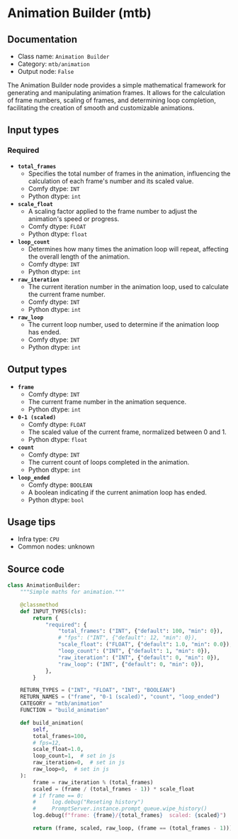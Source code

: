 # Animation Builder (mtb)
## Documentation
- Class name: `Animation Builder`
- Category: `mtb/animation`
- Output node: `False`

The Animation Builder node provides a simple mathematical framework for generating and manipulating animation frames. It allows for the calculation of frame numbers, scaling of frames, and determining loop completion, facilitating the creation of smooth and customizable animations.
## Input types
### Required
- **`total_frames`**
    - Specifies the total number of frames in the animation, influencing the calculation of each frame's number and its scaled value.
    - Comfy dtype: `INT`
    - Python dtype: `int`
- **`scale_float`**
    - A scaling factor applied to the frame number to adjust the animation's speed or progress.
    - Comfy dtype: `FLOAT`
    - Python dtype: `float`
- **`loop_count`**
    - Determines how many times the animation loop will repeat, affecting the overall length of the animation.
    - Comfy dtype: `INT`
    - Python dtype: `int`
- **`raw_iteration`**
    - The current iteration number in the animation loop, used to calculate the current frame number.
    - Comfy dtype: `INT`
    - Python dtype: `int`
- **`raw_loop`**
    - The current loop number, used to determine if the animation loop has ended.
    - Comfy dtype: `INT`
    - Python dtype: `int`
## Output types
- **`frame`**
    - Comfy dtype: `INT`
    - The current frame number in the animation sequence.
    - Python dtype: `int`
- **`0-1 (scaled)`**
    - Comfy dtype: `FLOAT`
    - The scaled value of the current frame, normalized between 0 and 1.
    - Python dtype: `float`
- **`count`**
    - Comfy dtype: `INT`
    - The current count of loops completed in the animation.
    - Python dtype: `int`
- **`loop_ended`**
    - Comfy dtype: `BOOLEAN`
    - A boolean indicating if the current animation loop has ended.
    - Python dtype: `bool`
## Usage tips
- Infra type: `CPU`
- Common nodes: unknown


## Source code
```python
class AnimationBuilder:
    """Simple maths for animation."""

    @classmethod
    def INPUT_TYPES(cls):
        return {
            "required": {
                "total_frames": ("INT", {"default": 100, "min": 0}),
                # "fps": ("INT", {"default": 12, "min": 0}),
                "scale_float": ("FLOAT", {"default": 1.0, "min": 0.0}),
                "loop_count": ("INT", {"default": 1, "min": 0}),
                "raw_iteration": ("INT", {"default": 0, "min": 0}),
                "raw_loop": ("INT", {"default": 0, "min": 0}),
            },
        }

    RETURN_TYPES = ("INT", "FLOAT", "INT", "BOOLEAN")
    RETURN_NAMES = ("frame", "0-1 (scaled)", "count", "loop_ended")
    CATEGORY = "mtb/animation"
    FUNCTION = "build_animation"

    def build_animation(
        self,
        total_frames=100,
        # fps=12,
        scale_float=1.0,
        loop_count=1,  # set in js
        raw_iteration=0,  # set in js
        raw_loop=0,  # set in js
    ):
        frame = raw_iteration % (total_frames)
        scaled = (frame / (total_frames - 1)) * scale_float
        # if frame == 0:
        #     log.debug("Reseting history")
        #     PromptServer.instance.prompt_queue.wipe_history()
        log.debug(f"frame: {frame}/{total_frames}  scaled: {scaled}")

        return (frame, scaled, raw_loop, (frame == (total_frames - 1)))

```
